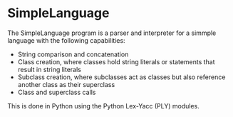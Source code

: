 # SimpleLanguage
The SimpleLanguage program is a parser and interpreter for a simmple language with the following capabilities:
  * String comparison and concatenation
  * Class creation, where classes hold string literals or statements that result in string literals
  * Subclass creation, where subclasses act as classes but also reference another class as their superclass
  * Class and superclass calls

This is done in Python using the Python Lex-Yacc (PLY) modules.
